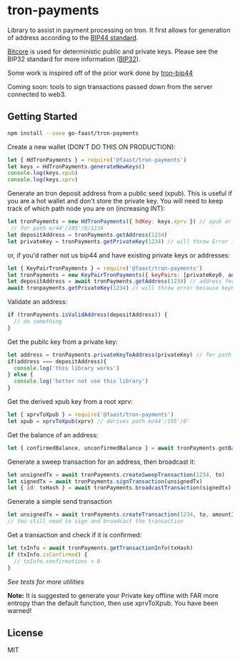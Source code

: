 # tron-payments

Library to assist in payment processing on tron. It first allows for generation
of address according to the [BIP44 standard](https://github.com/bitcoin/bips/blob/master/bip-0044.mediawiki).

[Bitcore](https://bitcore.io/) is used for  deterministic public and private keys.
Please see the BIP32 standard for more information ([BIP32](https://github.com/bitcoin/bips/blob/master/bip-0039.mediawiki)).

Some work is inspired off of the prior work done by [tron-bip44](https://github.com/trapp/tron-bip44)

Coming soon: tools to sign transactions passed down from the server connected to web3.

## Getting Started

```bash
npm install --save go-faast/tron-payments
```

Create a new wallet (DON'T DO THIS ON PRODUCTION):

```js
let { HdTronPayments } = require('@faast/tron-payments')
let keys = HdTronPayments.generateNewKeys()
console.log(keys.xpub)
console.log(keys.xprv)
```

Generate an tron deposit address from a public seed (xpub).
This is useful if you are a hot wallet and don't store the private key. You will need
to keep track of which path node you are on (increasing INT):

```js
let tronPayments = new HdTronPayments({ hdKey: keys.xprv }) // xpub or xprv can be used
 // for path m/44'/195'/0/1234
let depositAddress = tronPayments.getAddress(1234)
let privateKey = tronPayments.getPrivateKey(1234) // will throw Error if xpub was provided as hdKey
```

or, if you'd rather not us bip44 and have existing private keys or addresses:

```js
let { KeyPairTronPayments } = require('@faast/tron-payments')
let tronPayments = new KeyPairTronPayments({ keyPairs: [privateKey0, address1, privateKey2] })
let depositAddress = await tronPayments.getAddress(1234) // address for privateKey2
await tronpayments.getPrivateKey(1234) // will throw error because keyPair[1] is not a private key
```

Validate an address:

```js
if (tronPayments.isValidAddress(depositAddress)) {
  // do something
}
```

Get the public key from a private key:

```js
let address = tronPayments.privateKeyToAddress(privateKey) // for path m/44'/195'/0/1234
if(address === depositAddress){
  console.log('this library works')
} else {
  console.log('better not use this library')
}
```

Get the derived xpub key from a root xprv:

```js
let { xprvToXpub } = require('@faast/tron-payments')
let xpub = xprvToXpub(xprv) // derives path m/44'/195'/0'
```

Get the balance of an address:

```js
let { confirmedBalance, unconfirmedBalance } = await tronPayments.getBalance(1234)
```

Generate a sweep transaction for an address, then broadcast it:

```js
let unsignedTx = await tronPayments.createSweepTransaction(1234, to)
let signedTx = await tronPayments.signTransaction(unsignedTx)
let { id: txHash } = await tronPayments.broadcastTransaction(signedtx)
```

Generate a simple send transaction

```js
let unsignedTx = await tronPayments.createTransaction(1234, to, amountInTrx)
// You still need to sign and broadcast the transaction
```

Get a transaction and check if it is confirmed:

```js
let txInfo = await tronPayments.getTransactionInfo(txHash)
if (txInfo.isConfirmed) {
  // txInfo.confirmations > 0
}
```

*See tests for more utilities*

**Note:** It is suggested to generate your Private key offline with FAR more entropy than the default function, then use xprvToXpub.
You have been warned!

## License

MIT
